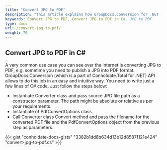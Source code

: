 ```yaml
---
title: "Convert JPG to PDF"
description: "This article explains how GroupDocs.Conversion for .NET (which is a part of Conholdate.Total for .NET) supports JPG conversion to PDF."
keywords: Convert JPG to PDF, Convert JPG to PDF in C#, JPG to PDF
type: docs
url: /convert-jpg-to-pdf/
weight: 70
---
```


## Convert JPG to PDF in C#

A very common use case you can see over the internet is converting JPG to PDF, e.g.  sometime you need to publish a JPG into PDF format. GroupDocs.Conversion (which is a part of Conholdate.Total for .NET) API allows to do this job in an easy and intuitive way.  You need to write just a few lines of C# code. Just follow the steps below:

- Instantiate Converter class and pass source JPG file path as a constructor parameter. The path might be absolute or relative as per your requirements.
- Instantiate of PdfConvertOptions class.
- Call Converter class Convert method and pass the filename for the converted PDF file and the PdfConvertOptions object from the previous step as parameters.

{{< gist "conholdate-docs-gists" "3382b1dd8b634d13b12d8587f121e424" "convert-jpg-to-pdf.cs" >}}











